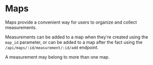 # Maps #

Maps provide a convenient way for users to organize and collect measurements.

Measurements can be added to a map when they're created using the `map_id` parameter, or can be added to a map after the fact using the `/api/maps/:id/measurement/:id/add` endpoint.

A measurement may belong to more than one map.

